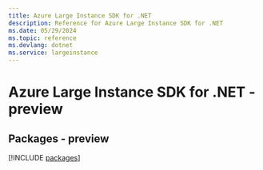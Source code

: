 ```yaml
---
title: Azure Large Instance SDK for .NET
description: Reference for Azure Large Instance SDK for .NET
ms.date: 05/29/2024
ms.topic: reference
ms.devlang: dotnet
ms.service: largeinstance
---
```

# Azure Large Instance SDK for .NET - preview
## Packages - preview
[!INCLUDE [packages](large-instance-index.md)]